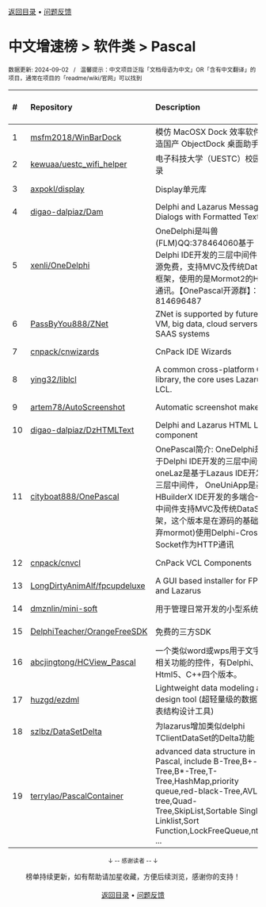 <a href="https://github.com/GrowingGit/GitHub-Chinese-Top-Charts#github中文排行榜">返回目录</a> • <a href="/content/docs/feedback.md">问题反馈</a>

# 中文增速榜 > 软件类 > Pascal
<sub>数据更新: 2024-09-02&nbsp;&nbsp;&nbsp;/&nbsp;&nbsp;&nbsp;温馨提示：中文项目泛指「文档母语为中文」OR「含有中文翻译」的项目，通常在项目的「readme/wiki/官网」可以找到</sub>

|#|Repository|Description|Stars|Average daily growth|Updated|
|:-|:-|:-|:-|:-|:-|
|1|[msfm2018/WinBarDock](https://github.com/msfm2018/WinBarDock)|模仿 MacOSX Dock 效率软件   打造国产 ObjectDock 桌面助手|18|0|2024-08-31|
|2|[kewuaa/uestc_wifi_helper](https://github.com/kewuaa/uestc_wifi_helper)|电子科技大学（UESTC）校园网登录|20|0|2024-03-10|
|3|[axpokl/display](https://github.com/axpokl/display)|Display单元库|5|0|2024-06-28|
|4|[digao-dalpiaz/Dam](https://github.com/digao-dalpiaz/Dam)|Delphi and Lazarus Message Dialogs with Formatted Text|135|0|2024-04-02|
|5|[xenli/OneDelphi](https://github.com/xenli/OneDelphi)|OneDelphi是叫兽(FLM)QQ:378464060基于Delphi IDE开发的三层中间件，开源免费，支持MVC及传统DataSet框架，使用的是Mormot2的HTTP通讯。【OnePascal开源群】：814696487|39|0|2024-05-08|
|6|[PassByYou888/ZNet](https://github.com/PassByYou888/ZNet)|ZNet is supported by future P2P VM, big data, cloud servers, and SAAS systems|53|0|2024-08-08|
|7|[cnpack/cnwizards](https://github.com/cnpack/cnwizards)|CnPack IDE Wizards|571|0|2024-09-01|
|8|[ying32/liblcl](https://github.com/ying32/liblcl)|A common cross-platform GUI library, the core uses Lazarus LCL.|137|0|2024-03-31|
|9|[artem78/AutoScreenshot](https://github.com/artem78/AutoScreenshot)|Automatic screenshot maker|117|0|2024-05-09|
|10|[digao-dalpiaz/DzHTMLText](https://github.com/digao-dalpiaz/DzHTMLText)|Delphi and Lazarus HTML Label component|184|0|2024-03-28|
|11|[cityboat888/OnePascal](https://github.com/cityboat888/OnePascal)|OnePascal简介: OneDelphi是基于Delphi IDE开发的三层中间件， oneLaz是基于Lazaus IDE开发的三层中间件， OneUniApp是基于HBuilderX IDE开发的多端合一app 中间件支持MVC及传统DataSet框架，这个版本是在源码的基础上(放弃mormot)使用Delphi-Cross-Socket作为HTTP通讯|5|0|2024-04-16|
|12|[cnpack/cnvcl](https://github.com/cnpack/cnvcl)|CnPack VCL Components|335|0|2024-08-30|
|13|[LongDirtyAnimAlf/fpcupdeluxe](https://github.com/LongDirtyAnimAlf/fpcupdeluxe)|A GUI based installer for FPC and Lazarus|484|0|2024-08-21|
|14|[dmznlin/mini-soft](https://github.com/dmznlin/mini-soft)|用于管理日常开发的小型系统|4|0|2024-04-19|
|15|[DelphiTeacher/OrangeFreeSDK](https://github.com/DelphiTeacher/OrangeFreeSDK)|免费的三方SDK|56|0|2024-06-21|
|16|[abcjingtong/HCView_Pascal](https://github.com/abcjingtong/HCView_Pascal)|一个类似word或wps用于文字排版相关功能的控件，有Delphi、C#、Html5、C++四个版本。|6|0|2024-08-05|
|17|[huzgd/ezdml](https://github.com/huzgd/ezdml)|Lightweight data modeling and design tool (超轻量级的数据建模表结构设计工具)|42|0|2024-08-11|
|18|[szlbz/DataSetDelta](https://github.com/szlbz/DataSetDelta)|为lazarus增加类似delphi TClientDataSet的Delta功能|3|0|2024-08-17|
|19|[terrylao/PascalContainer](https://github.com/terrylao/PascalContainer)|advanced data structure in Pascal, include  B-Tree,B+-Tree,B*-Tree,T-Tree,HashMap,priority queue,red-black-Tree,AVL-tree,Quad-Tree,SkipList,Sortable Single Linklist,Sort Function,LockFreeQueue,nth_ele ...|38|0|2024-06-25|

<div align="center">
    <p><sub>↓ -- 感谢读者 -- ↓</sub></p>
    榜单持续更新，如有帮助请加星收藏，方便后续浏览，感谢你的支持！
</div>

<br/>

<div align="center"><a href="https://github.com/GrowingGit/GitHub-Chinese-Top-Charts#github中文排行榜">返回目录</a> • <a href="/content/docs/feedback.md">问题反馈</a></div>
